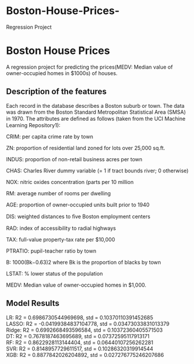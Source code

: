 # Boston-House-Prices-
Regression Project
# Boston House Prices

A regression project for predicting the prices(MEDV: Median value of owner-occupied homes in $1000s) of houses.


## Description of the features
Each record in the database describes a Boston suburb or town. The data was drawn from the Boston Standard Metropolitan Statistical Area (SMSA) in 1970. The attributes are deﬁned as follows (taken from the UCI Machine Learning Repository1):

CRIM: per capita crime rate by town

ZN: proportion of residential land zoned for lots over 25,000 sq.ft.

INDUS: proportion of non-retail business acres per town

CHAS: Charles River dummy variable (= 1 if tract bounds river; 0 otherwise)

NOX: nitric oxides concentration (parts per 10 million

RM: average number of rooms per dwelling

AGE: proportion of owner-occupied units built prior to 1940

DIS: weighted distances to ﬁve Boston employment centers

RAD: index of accessibility to radial highways

TAX: full-value property-tax rate per $10,000

PTRATIO: pupil-teacher ratio by town

B: 1000(Bk−0.63)2 where Bk is the proportion of blacks by town

LSTAT: % lower status of the population

MEDV: Median value of owner-occupied homes in $1,000.

## Model Results

LR:  R2 = 0.6986730544969698, std = 0.10370110391452685\
LASSO: R2 = -0.04199384837104778, std = 0.03473033831013379\
Ridge: R2 = 0.6992668493596584, std = 0.10372360405571503\
DT: R2 = 0.7678187463695689, std = 0.07372595117913171\
RF: R2 = 0.8622928113144404, std = 0.06440107256262281\
SVR: R2 = 0.8148957729611517, std = 0.10286320319914544\
XGB: R2 = 0.8877842026204892, std = 0.027276775246207686
 
